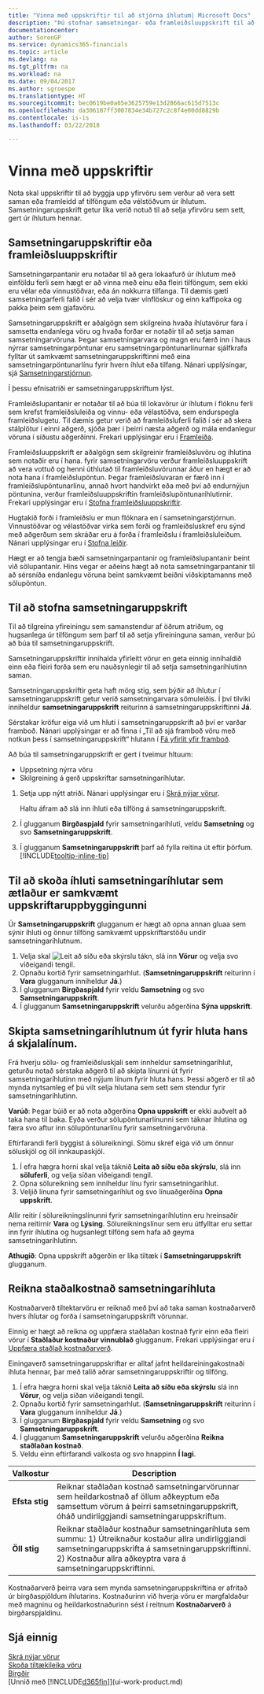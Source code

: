 ```yaml
---
title: "Vinna með uppskriftir til að stjórna íhlutum| Microsoft Docs"
description: "Þú stofnar samsetningar- eða framleiðsluuppskrift til að tilgreina íhlutina eða tilföngin sem þarf til að setja saman vöruna sem samsetningaruppskriftin segir til um."
documentationcenter: 
author: SorenGP
ms.service: dynamics365-financials
ms.topic: article
ms.devlang: na
ms.tgt_pltfrm: na
ms.workload: na
ms.date: 09/04/2017
ms.author: sgroespe
ms.translationtype: HT
ms.sourcegitcommit: bec0619be0a65e3625759e13d2866ac615d7513c
ms.openlocfilehash: da306187ff3007834e34b727c2c8f4e00dd8829b
ms.contentlocale: is-is
ms.lasthandoff: 03/22/2018

---
```

# <a name="work-with-bills-of-material"></a>Vinna með uppskriftir
Nota skal uppskriftir til að byggja upp yfirvöru sem verður að vera sett saman eða framleidd af tilföngum eða vélstöðvum úr íhlutum. Samsetningaruppskrift getur líka verið notuð til að selja yfirvöru sem sett, gert úr íhlutum hennar.

## <a name="assembly-boms-or-production-boms"></a>Samsetningaruppskriftir eða framleiðsluuppskriftir
Samsetningarpantanir eru notaðar til að gera lokaafurð úr íhlutum með einföldu ferli sem hægt er að vinna með einu eða fleiri tilföngum, sem ekki eru vélar eða vinnustöðvar, eða án nokkurra tilfanga. Til dæmis gæti samsetningarferli falið í sér að velja tvær vínflöskur og einn kaffipoka og pakka þeim sem gjafavöru.  

Samsetningaruppskrift er aðalgögn sem skilgreina hvaða íhlutavörur fara í samsetta endanlega vöru og hvaða forðar er notaðir til að setja saman samsetningarvöruna. Þegar samsetningarvara og magn eru færð inn í haus nýrrar samsetningarpöntunar eru samsetningarpöntunarlínurnar sjálfkrafa fylltar út samkvæmt samsetningaruppskriftinni með eina samsetningarpöntunarlínu fyrir hvern íhlut eða tilfang. Nánari upplýsingar, sjá [Samsetningarstjórnun](assembly-assemble-items.md).

Í þessu efnisatriði er samsetningaruppskriftum lýst.

Framleiðslupantanir er notaðar til að búa til lokavörur úr íhlutum í flóknu ferli sem krefst framleiðsluleiða og vinnu- eða vélastöðva, sem endurspegla framleiðslugetu. Til dæmis getur verið að framleiðsluferli falið í sér að skera stálplötur í einni aðgerð, sjóða þær í þeirri næsta aðgerð og mála endanlegur vöruna í síðustu aðgerðinni. Frekari upplýsingar eru í [Framleiða](production-manage-manufacturing.md).  

Framleiðsluuppskrift er aðalgögn sem skilgreinir framleiðsluvöru og íhlutina sem notaðir eru í hana. fyrir samsetningarvöru verður framleiðsluuppskrift að vera vottuð og henni úthlutað til framleiðsluvörunnar áður en hægt er að nota hana í framleiðslupöntun. Þegar framleiðsluvaran er færð inn í framleiðslupöntunarlínu, annað hvort handvirkt eða með því að endurnýjun pöntunina, verður framleiðsluuppskriftin framleiðslupöntunaríhlutirnir. Frekari upplýsingar eru í [Stofna framleiðsluuppskriftir](production-how-to-create-production-boms.md).  

Hugtakið forði í framleiðslu er mun flóknara en í samsetningarstjórnun. Vinnustöðvar og vélastöðvar virka sem forði og framleiðsluskref eru sýnd með aðgerðum sem skráðar eru á forða í framleiðslu í framleiðsluleiðum. Nánari upplýsingar eru í [Stofna leiðir](production-how-to-create-routings.md).

Hægt er að tengja bæði samsetningarpantanir og framleiðslupantanir beint við sölupantanir. Hins vegar er aðeins hægt að nota samsetningarpantanir til að sérsníða endanlegu vöruna beint samkvæmt beiðni viðskiptamanns með sölupöntun.

## <a name="to-create-an-assembly-bom"></a>Til að stofna samsetningaruppskrift
Til að tilgreina yfireiningu sem samanstendur af öðrum atriðum, og hugsanlega úr tilföngum sem þarf til að setja yfireininguna saman, verður þú að búa til samsetningaruppskrift.  

Samsetningaruppskriftir innihalda yfirleitt vörur en geta einnig innihaldið einn eða fleiri forða sem eru nauðsynlegir til að setja samsetningaríhlutinn saman.

Samsetningaruppskriftir geta haft mörg stig, sem þýðir að íhlutur í samsetningaruppskrift getur verið samsetningarvara sömuleiðis. Í því tilviki inniheldur **samsetningaruppskrift** reiturinn á samsetningaruppskriftinni **Já**.

Sérstakar kröfur eiga við um hluti í samsetningaruppskrift að því er varðar framboð. Nánari upplýsingar er að finna í „Til að sjá framboð vöru með notkun þess í samsetningaruppskrift“ hlutann í [Fá yfirlit yfir framboð](inventory-how-availability-overview.md).

Að búa til samsetningaruppskrift er gert í tveimur hltuum:
- Uppsetning nýrra vöru
- Skilgreining á gerð uppskriftar samsetningaríhlutar.

1. Setja upp nýtt atriði. Nánari upplýsingar eru í [Skrá nýjar vörur](inventory-how-register-new-items.md).

    Haltu áfram að slá inn íhluti eða tilföng á samsetningaruppskrift.  
2. Í glugganum **Birgðaspjald** fyrir samsetningaríhluti, veldu **Samsetning** og svo **Samsetningaruppskrift**.
3. Í glugganum **Samsetningaruppskrift** þarf að fylla reitina út eftir þörfum. [!INCLUDE[tooltip-inline-tip](includes/tooltip-inline-tip_md.md)]

## <a name="to-view-the-components-of-an-assembly-item-indented-according-to-the-bom-structure"></a>Til að skoða íhluti samsetningaríhlutar sem ætlaður er samkvæmt uppskriftaruppbyggingunni
Úr **Samsetningaruppskrift** glugganum er hægt að opna annan gluaa sem sýnir íhluti og önnur tilföng samkvæmt uppskriftarstöðu undir samsetningaríhlutnum.

1. Velja skal ![Leit að síðu eða skýrslu](media/ui-search/search_small.png "Leit að síðu eða skýrslu táknið") tákn, slá inn **Vörur** og velja svo viðeigandi tengil.
2. Opnaðu kortið fyrir samsetningarhlut. (**Samsetningaruppskrift** reiturinn í **Vara** glugganum inniheldur **Já**.)
3. Í glugganum **Birgðaspjald** fyrir veldu **Samsetning** og svo **Samsetningaruppskrift**.
4. Í glugganum **Samsetningaruppskrift** velurðu aðgerðina **Sýna uppskrift**.

## <a name="to-replace-the-assembly-item-with-its-components-on-document-lines"></a>Skipta samsetningaríhlutnum út fyrir hluta hans á skjalalínum.
Frá hverju sölu- og framleiðsluskjali sem innheldur samsetningaríhlut, geturðu notað sérstaka aðgerð til að skipta línunni út fyrir samsetningaríhlutinn með nýjum línum fyrir hluta hans. Þessi aðgerð er til að mynda nytsamleg ef þú vilt selja hlutana sem sett sem stendur fyrir samsetningaríhlutinn.

**Varúð**: Þegar búið er að nota aðgerðina **Opna uppskrift** er ekki auðvelt að taka hana til baka. Eyða verður sölupöntunarlínunni sem táknar íhlutina og færa svo aftur inn sölupöntunarlínu fyrir samsetningarvöruna.

Eftirfarandi ferli byggist á sölureikningi. Sömu skref eiga við um önnur söluskjöl og öll innkaupaskjöl.

1. Í efra hægra horni skal velja táknið **Leita að síðu eða skýrslu**, slá inn **söluferli**, og velja síðan viðeigandi tengil.
2. Opna sölureikning sem inniheldur línu fyrir samsetningaríhlut.
3. Veljið línuna fyrir samsetningaríhlut og svo línuaðgerðina **Opna uppskrift**.

Allir reitir í sölureikningslínunni fyrir samsetningaríhlutinn eru hreinsaðir nema reitirnir **Vara** og **Lýsing**. Sölureikningslínur sem eru útfylltar eru settar inn fyrir íhlutina og hugsanlegt tilföng sem hafa að geyma samsetningaríhlutinn.

**Athugið**: Opna uppskrift aðgerðin er líka tiltæk í **Samsetningaruppskrift** glugganum.

## <a name="to-calculate-the-standard-cost-of-an-assembly-item"></a>Reikna staðalkostnað samsetningaríhluta
Kostnaðarverð tiltektarvöru er reiknað með því að taka saman kostnaðarverð hvers íhlutar og forða í samsetningaruppskrift vörunnar.

Einnig er hægt að reikna og uppfæra staðlaðan kostnað fyrir einn eða fleiri vörur í **Staðlaður kostnaður vinnublað** glugganum. Frekari upplýsingar eru í [Uppfæra staðlað kostnaðarverð](finance-how-to-update-standard-costs.md).  

Einingaverð samsetningaruppskriftar er alltaf jafnt heildareiningakostnaði íhluta hennar, þar með talið aðrar samsetningaruppskriftir og tilföng.

1. Í efra hægra horni skal velja táknið **Leita að síðu eða skýrslu** slá inn **Vörur**, og velja síðan viðeigandi tengil.
2. Opnaðu kortið fyrir samsetningarhlut. (**Samsetningaruppskrift** reiturinn í **Vara** glugganum inniheldur **Já**.)
3. Í glugganum **Birgðaspjald** fyrir veldu **Samsetning** og svo **Samsetningaruppskrift**.
4. Í glugganum **Samsetningaruppskrift** velurðu aðgerðina **Reikna staðlaðan kostnað**.
5. Veldu einn eftirfarandi valkosta og svo hnappinn **Í lagi**.

|Valkostur |Description |
|-------|------------|
|**Efsta stig**|Reiknar staðlaðan kostnað samsetningarvörunnar sem heildarkostnað af öllum aðkeyptum eða samsettum vörum á þeirri samsetningaruppskrift, óháð undirliggjandi samsetningaruppskriftum.|
|**Öll stig**|Reiknar staðlaður kostnaður samsetningaríhluta sem summu: 1) Útreiknaður kostaður allra undirliggjandi samsetningaruppskrifta á samsetningaruppskriftinni. 2) Kostnaður allra aðkeyptra vara á samsetningaruppskriftinni.|



Kostnaðarverð þeirra vara sem mynda samsetningaruppskriftina er afritað úr birgðaspjöldum íhlutarins. Kostnaðurinn við hverja vöru er margfaldaður með magninu og heildarkostnaðurinn sést í reitnum **Kostnaðarverð** á birgðarspjaldinu.

## <a name="see-also"></a>Sjá einnig
[Skrá nýjar vörur](inventory-how-register-new-items.md)  
[Skoða tiltækileika vöru](inventory-how-availability-overview.md)     
[Birgðir](inventory-manage-inventory.md)  
[Unnið með [!INCLUDE[d365fin](includes/d365fin_md.md)]](ui-work-product.md)

